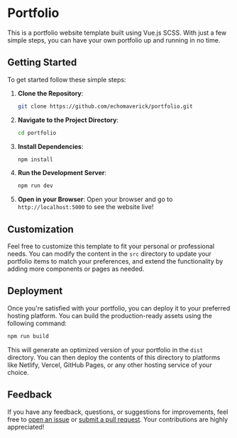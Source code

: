 
# Portfolio

This is a portfolio website template built using Vue.js SCSS. With just a few simple steps, you can have your own portfolio up and running in no time.

## Getting Started

To get started follow these simple steps:

1. **Clone the Repository**: 
   ```bash
   git clone https://github.com/echomaverick/portfolio.git
   ```

2. **Navigate to the Project Directory**:
   ```bash
   cd portfolio
   ```

3. **Install Dependencies**:
   ```bash
   npm install
   ```

4. **Run the Development Server**:
   ```bash
   npm run dev
   ```

5. **Open in your Browser**:
   Open your browser and go to `http://localhost:5000` to see the website live!

## Customization

Feel free to customize this template to fit your personal or professional needs. You can modify the content in the `src` directory to update your portfolio items to match your preferences, and extend the functionality by adding more components or pages as needed.

## Deployment

Once you're satisfied with your portfolio, you can deploy it to your preferred hosting platform. You can build the production-ready assets using the following command:

```bash
npm run build
```

This will generate an optimized version of your portfolio in the `dist` directory. You can then deploy the contents of this directory to platforms like Netlify, Vercel, GitHub Pages, or any other hosting service of your choice.

## Feedback

If you have any feedback, questions, or suggestions for improvements, feel free to [open an issue](https://github.com/echomaverick/portfolio/issues) or [submit a pull request](https://github.com/echomaverick/portfolio/pulls). Your contributions are highly appreciated!

